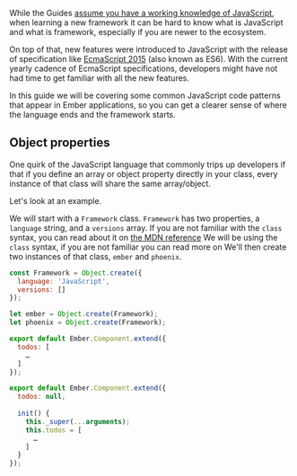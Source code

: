 While the Guides [assume you have a working knowledge of JavaScript](/#toc_assumptions),
when learning a new framework it can be hard to know what is JavaScript and what is framework,
especially if you are newer to the ecosystem.

On top of that, new features were introduced to JavaScript with the release of specification like [EcmaScript 2015](https://developer.mozilla.org/en/docs/Web/JavaScript/New_in_JavaScript/ECMAScript_6_support_in_Mozilla) (also known as ES6).
With the current yearly cadence of EcmaScript specifications,
developers might have not had time to get familiar with all the new features.

In this guide we will be covering some common JavaScript code patterns that appear in Ember applications,
so you can get a clearer sense of where the language ends and the framework starts.

## Object properties

One quirk of the JavaScript language that commonly trips up developers if that if you define an array or object property directly in your class,
every instance of that class will share the same array/object.

Let's look at an example.

We will start with a `Framework` class.
`Framework` has two properties, a `language` string, and a `versions` array.
If you are not familiar with the `class` syntax, you can read about it on [the MDN reference](https://developer.mozilla.org/en-US/docs/Web/JavaScript/Reference/Classes)
We will be using the `class` syntax, if you are not familiar you can read more on 
We'll then create two instances of that class, `ember` and `phoenix`.

```javascript
const Framework = Object.create({
  language: 'JavaScript',
  versions: []
});

let ember = Object.create(Framework);
let phoenix = Object.create(Framework);
```

```javascript
export default Ember.Component.extend({
  todos: [
    …
  ]
});
```

```javascript
export default Ember.Component.extend({
  todos: null,
  
  init() {
    this._super(...arguments);
    this.todos = [
      …
    ]
  }
});
```
